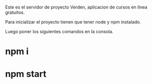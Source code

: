Este es el servidor de proyecto Verden, aplicacion de cursos en línea gratuitos.

Para inicializar el proyecto tienen que tener node y npm instalado.

Luego poner los siguientes comandos en la consola.

# npm i

# npm start
